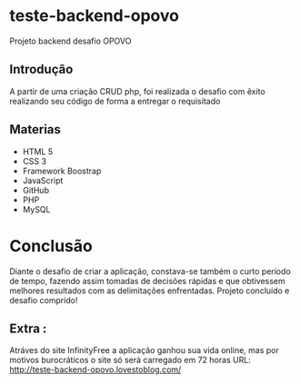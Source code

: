 ﻿# teste-backend-opovo
Projeto backend desafio OPOVO

## Introdução
A partir de uma criação CRUD php, foi realizada o desafio com êxito realizando seu código de forma a entregar o requisitado

## Materias
- HTML 5
- CSS 3
- Framework Boostrap
- JavaScript
- GitHub
- PHP
- MySQL

# Conclusão
Diante o desafio de criar a aplicação, constava-se também o curto período de tempo, fazendo assim tomadas de decisões rápidas e que obtivessem melhores resultados com as delimitações enfrentadas. Projeto concluído e desafio comprido!


## Extra :
Atráves do site InfinityFree a aplicação ganhou sua vida online, mas por motivos burocráticos o site só será carregado em 72 horas 
URL: http://teste-backend-opovo.lovestoblog.com/
